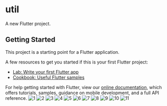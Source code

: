 # util

A new Flutter project.


## Getting Started

This project is a starting point for a Flutter application.

A few resources to get you started if this is your first Flutter project:

- [Lab: Write your first Flutter app](https://flutter.dev/docs/get-started/codelab)
- [Cookbook: Useful Flutter samples](https://flutter.dev/docs/cookbook)

For help getting started with Flutter, view our
[online documentation](https://flutter.dev/docs), which offers tutorials,
samples, guidance on mobile development, and a full API reference.
![1](https://user-images.githubusercontent.com/59054820/170444010-8217996c-f1b2-45f7-8582-842e6ec6f110.png)
![2](https://user-images.githubusercontent.com/59054820/170444018-6a572789-582d-4a8b-a902-bb3170a84db9.png)
![3](https://user-images.githubusercontent.com/59054820/170444025-e594a7e6-72a1-49f0-b6d3-ac2e33e5c3c1.png)
![4](https://user-images.githubusercontent.com/59054820/170444030-43914ed7-08f7-4ff4-964f-736f6f8e7795.png)
![5](https://user-images.githubusercontent.com/59054820/170444039-91733bb8-f580-49b0-8909-5d534becb624.png)
![6](https://user-images.githubusercontent.com/59054820/170444048-aa4e9305-79e1-4cf9-9e94-bc99223914a4.png)
![7](https://user-images.githubusercontent.com/59054820/170444054-8c9d4e92-1b8e-4795-8ec5-747868e9d856.png)
![8](https://user-images.githubusercontent.com/59054820/170444087-c40132a5-098e-4601-82bf-e521b6f94535.png)
![9](https://user-images.githubusercontent.com/59054820/170444146-f9f6f14d-bba8-4c24-8363-e0fdc12b708d.png)
![10](https://user-images.githubusercontent.com/59054820/170444152-c1ba30ce-cd28-43c0-8c68-ab750e0261b4.png)
![11](https://user-images.githubusercontent.com/59054820/170444159-a187d3ef-1616-4b73-935b-17c118fa7ddd.png)
